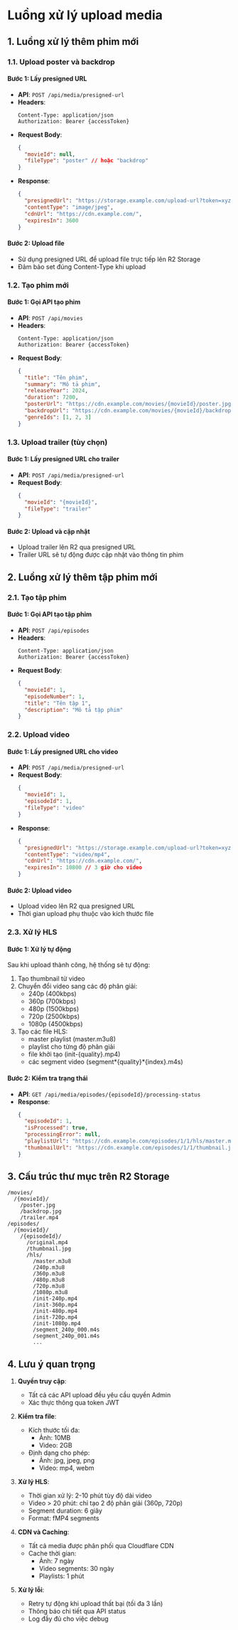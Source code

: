 # Luồng xử lý upload media

## 1. Luồng xử lý thêm phim mới

### 1.1. Upload poster và backdrop

#### Bước 1: Lấy presigned URL

- **API**: `POST /api/media/presigned-url`
- **Headers**:
  ```
  Content-Type: application/json
  Authorization: Bearer {accessToken}
  ```
- **Request Body**:
  ```json
  {
    "movieId": null,
    "fileType": "poster" // hoặc "backdrop"
  }
  ```
- **Response**:
  ```json
  {
    "presignedUrl": "https://storage.example.com/upload-url?token=xyz",
    "contentType": "image/jpeg",
    "cdnUrl": "https://cdn.example.com/",
    "expiresIn": 3600
  }
  ```

#### Bước 2: Upload file

- Sử dụng presigned URL để upload file trực tiếp lên R2 Storage
- Đảm bảo set đúng Content-Type khi upload

### 1.2. Tạo phim mới

#### Bước 1: Gọi API tạo phim

- **API**: `POST /api/movies`
- **Headers**:
  ```
  Content-Type: application/json
  Authorization: Bearer {accessToken}
  ```
- **Request Body**:
  ```json
  {
    "title": "Tên phim",
    "summary": "Mô tả phim",
    "releaseYear": 2024,
    "duration": 7200,
    "posterUrl": "https://cdn.example.com/movies/{movieId}/poster.jpg",
    "backdropUrl": "https://cdn.example.com/movies/{movieId}/backdrop.jpg",
    "genreIds": [1, 2, 3]
  }
  ```

### 1.3. Upload trailer (tùy chọn)

#### Bước 1: Lấy presigned URL cho trailer

- **API**: `POST /api/media/presigned-url`
- **Request Body**:
  ```json
  {
    "movieId": "{movieId}",
    "fileType": "trailer"
  }
  ```

#### Bước 2: Upload và cập nhật

- Upload trailer lên R2 qua presigned URL
- Trailer URL sẽ tự động được cập nhật vào thông tin phim

## 2. Luồng xử lý thêm tập phim mới

### 2.1. Tạo tập phim

#### Bước 1: Gọi API tạo tập phim

- **API**: `POST /api/episodes`
- **Headers**:
  ```
  Content-Type: application/json
  Authorization: Bearer {accessToken}
  ```
- **Request Body**:
  ```json
  {
    "movieId": 1,
    "episodeNumber": 1,
    "title": "Tên tập 1",
    "description": "Mô tả tập phim"
  }
  ```

### 2.2. Upload video

#### Bước 1: Lấy presigned URL cho video

- **API**: `POST /api/media/presigned-url`
- **Request Body**:
  ```json
  {
    "movieId": 1,
    "episodeId": 1,
    "fileType": "video"
  }
  ```
- **Response**:
  ```json
  {
    "presignedUrl": "https://storage.example.com/upload-url?token=xyz",
    "contentType": "video/mp4",
    "cdnUrl": "https://cdn.example.com/",
    "expiresIn": 10800 // 3 giờ cho video
  }
  ```

#### Bước 2: Upload video

- Upload video lên R2 qua presigned URL
- Thời gian upload phụ thuộc vào kích thước file

### 2.3. Xử lý HLS

#### Bước 1: Xử lý tự động

Sau khi upload thành công, hệ thống sẽ tự động:

1. Tạo thumbnail từ video
2. Chuyển đổi video sang các độ phân giải:
   - 240p (400kbps)
   - 360p (700kbps)
   - 480p (1500kbps)
   - 720p (2500kbps)
   - 1080p (4500kbps)
3. Tạo các file HLS:
   - master playlist (master.m3u8)
   - playlist cho từng độ phân giải
   - file khởi tạo (init-{quality}.mp4)
   - các segment video (segment*{quality}*{index}.m4s)

#### Bước 2: Kiểm tra trạng thái

- **API**: `GET /api/media/episodes/{episodeId}/processing-status`
- **Response**:
  ```json
  {
    "episodeId": 1,
    "isProcessed": true,
    "processingError": null,
    "playlistUrl": "https://cdn.example.com/episodes/1/1/hls/master.m3u8",
    "thumbnailUrl": "https://cdn.example.com/episodes/1/1/thumbnail.jpg"
  }
  ```

## 3. Cấu trúc thư mục trên R2 Storage

```
/movies/
  /{movieId}/
    /poster.jpg
    /backdrop.jpg
    /trailer.mp4
/episodes/
  /{movieId}/
    /{episodeId}/
      /original.mp4
      /thumbnail.jpg
      /hls/
        /master.m3u8
        /240p.m3u8
        /360p.m3u8
        /480p.m3u8
        /720p.m3u8
        /1080p.m3u8
        /init-240p.mp4
        /init-360p.mp4
        /init-480p.mp4
        /init-720p.mp4
        /init-1080p.mp4
        /segment_240p_000.m4s
        /segment_240p_001.m4s
        ...
```

## 4. Lưu ý quan trọng

1. **Quyền truy cập**:

   - Tất cả các API upload đều yêu cầu quyền Admin
   - Xác thực thông qua token JWT

2. **Kiểm tra file**:

   - Kích thước tối đa:
     - Ảnh: 10MB
     - Video: 2GB
   - Định dạng cho phép:
     - Ảnh: jpg, jpeg, png
     - Video: mp4, webm

3. **Xử lý HLS**:

   - Thời gian xử lý: 2-10 phút tùy độ dài video
   - Video > 20 phút: chỉ tạo 2 độ phân giải (360p, 720p)
   - Segment duration: 6 giây
   - Format: fMP4 segments

4. **CDN và Caching**:

   - Tất cả media được phân phối qua Cloudflare CDN
   - Cache thời gian:
     - Ảnh: 7 ngày
     - Video segments: 30 ngày
     - Playlists: 1 phút

5. **Xử lý lỗi**:
   - Retry tự động khi upload thất bại (tối đa 3 lần)
   - Thông báo chi tiết qua API status
   - Log đầy đủ cho việc debug
